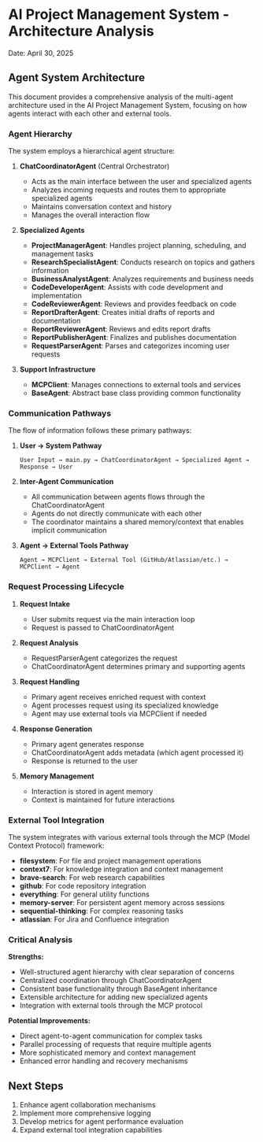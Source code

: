 # AI Project Management System - Architecture Analysis
Date: April 30, 2025

## Agent System Architecture

This document provides a comprehensive analysis of the multi-agent architecture used in the AI Project Management System, focusing on how agents interact with each other and external tools.

### Agent Hierarchy 

The system employs a hierarchical agent structure:

1. **ChatCoordinatorAgent** (Central Orchestrator)
   - Acts as the main interface between the user and specialized agents
   - Analyzes incoming requests and routes them to appropriate specialized agents
   - Maintains conversation context and history
   - Manages the overall interaction flow

2. **Specialized Agents**
   - **ProjectManagerAgent**: Handles project planning, scheduling, and management tasks
   - **ResearchSpecialistAgent**: Conducts research on topics and gathers information
   - **BusinessAnalystAgent**: Analyzes requirements and business needs
   - **CodeDeveloperAgent**: Assists with code development and implementation
   - **CodeReviewerAgent**: Reviews and provides feedback on code
   - **ReportDrafterAgent**: Creates initial drafts of reports and documentation
   - **ReportReviewerAgent**: Reviews and edits report drafts
   - **ReportPublisherAgent**: Finalizes and publishes documentation
   - **RequestParserAgent**: Parses and categorizes incoming user requests

3. **Support Infrastructure**
   - **MCPClient**: Manages connections to external tools and services
   - **BaseAgent**: Abstract base class providing common functionality

### Communication Pathways

The flow of information follows these primary pathways:

1. **User → System Pathway**
   ```
   User Input → main.py → ChatCoordinatorAgent → Specialized Agent → Response → User
   ```

2. **Inter-Agent Communication**
   - All communication between agents flows through the ChatCoordinatorAgent
   - Agents do not directly communicate with each other
   - The coordinator maintains a shared memory/context that enables implicit communication

3. **Agent → External Tools Pathway**
   ```
   Agent → MCPClient → External Tool (GitHub/Atlassian/etc.) → MCPClient → Agent
   ```

### Request Processing Lifecycle

1. **Request Intake**
   - User submits request via the main interaction loop
   - Request is passed to ChatCoordinatorAgent

2. **Request Analysis**
   - RequestParserAgent categorizes the request
   - ChatCoordinatorAgent determines primary and supporting agents

3. **Request Handling**
   - Primary agent receives enriched request with context
   - Agent processes request using its specialized knowledge
   - Agent may use external tools via MCPClient if needed

4. **Response Generation**
   - Primary agent generates response
   - ChatCoordinatorAgent adds metadata (which agent processed it)
   - Response is returned to the user

5. **Memory Management**
   - Interaction is stored in agent memory
   - Context is maintained for future interactions

### External Tool Integration

The system integrates with various external tools through the MCP (Model Context Protocol) framework:

- **filesystem**: For file and project management operations
- **context7**: For knowledge integration and context management
- **brave-search**: For web research capabilities
- **github**: For code repository integration
- **everything**: For general utility functions
- **memory-server**: For persistent agent memory across sessions
- **sequential-thinking**: For complex reasoning tasks
- **atlassian**: For Jira and Confluence integration

### Critical Analysis

**Strengths:**
- Well-structured agent hierarchy with clear separation of concerns
- Centralized coordination through ChatCoordinatorAgent
- Consistent base functionality through BaseAgent inheritance
- Extensible architecture for adding new specialized agents
- Integration with external tools through the MCP protocol

**Potential Improvements:**
- Direct agent-to-agent communication for complex tasks
- Parallel processing of requests that require multiple agents
- More sophisticated memory and context management
- Enhanced error handling and recovery mechanisms

## Next Steps

1. Enhance agent collaboration mechanisms
2. Implement more comprehensive logging
3. Develop metrics for agent performance evaluation
4. Expand external tool integration capabilities